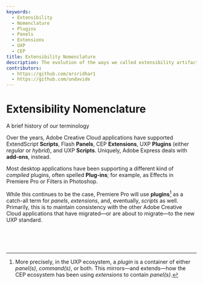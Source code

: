 ```yaml
---
keywords:
  - Extensibility
  - Nomenclature
  - Plugins
  - Panels
  - Extensions
  - UXP
  - CEP
title: Extensibility Nomenclature
description: The evolution of the ways we called extensibility artifacts over the years
contributors:
  - https://github.com/arsridhar1
  - https://github.com/undavide
---
```


# Extensibility Nomenclature

A brief history of our terminology

Over the years, Adobe Creative Cloud applications have supported ExtendScript **Scripts**, Flash **Panels**, CEP **Extensions**, UXP **Plugins** (either _regular_ or _hybrid_), and UXP **Scripts**. Uniquely, Adobe Express deals with **add-ons**, instead.

Most desktop applications have been supporting a different kind of _compiled_ plugins, often spelled **Plug-ins**; for example, as Effects in Premiere Pro or Filters in Photoshop.

While this continues to be the case, Premiere Pro will use **plugins**[^1] as a catch-all term for _panels_, _extensions_, and, eventually, _scripts_ as well. Primarily, this is to maintain consistency with the other Adobe Creative Cloud applications that have migrated—or are about to migrate—to the new UXP standard.

<br/><br/><br/>

[^1]: More precisely, in the UXP ecosystem, a _plugin_ is a container of either _panel(s)_, _command(s)_, or both. This mirrors—and extends—how the CEP ecosystem has been using _extensions_ to contain _panel(s)_.
